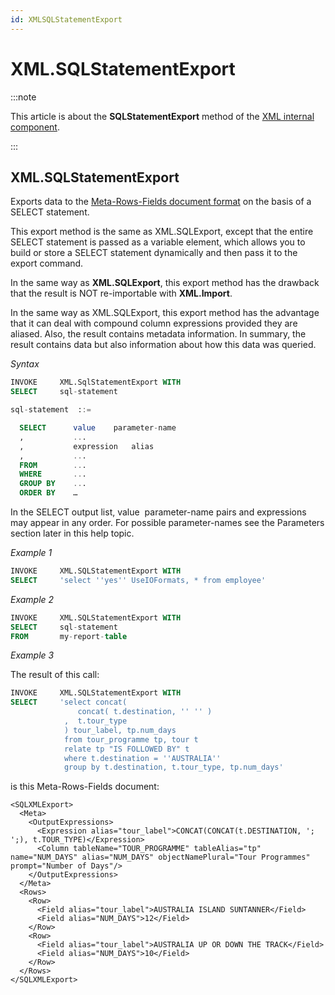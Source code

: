 ```yaml
---
id: XMLSQLStatementExport
---
```


# XML.SQLStatementExport




:::note

This article is about the **SQLStatementExport** method of the [XML internal component](/docs/Extensions/XML_internal_component).

:::

## **XML.SQLStatementExport**

Exports data to the [Meta-Rows-Fields document format](/docs/Repositories/USoft_XML_formats/MetaRowsFields_document_format.md) on the basis of a SELECT statement.

This export method is the same as XML.SQLExport, except that the entire SELECT statement is passed as a variable element, which allows you to build or store a SELECT statement dynamically and then pass it to the export command.

In the same way as **XML.SQLExport**, this export method has the drawback that the result is NOT re-importable with **XML.Import**.

In the same way as XML.SQLExport, this export method has the advantage that it can deal with compound column expressions provided they are aliased. Also, the result contains metadata information. In summary, the result contains data but also information about how this data was queried.

*Syntax*

```sql
INVOKE     XML.SqlStatementExport WITH
SELECT     sql-statement

sql-statement  ::=

  SELECT      value    parameter-name
  ,           ...
  ,           expression   alias
  ,           ...
  FROM        ...
  WHERE       ...
  GROUP BY    ...
  ORDER BY    …
```

In the SELECT output list, value  parameter-name pairs and expressions may appear in any order. For possible parameter-names see the Parameters section later in this help topic.

*Example 1*

```sql
INVOKE     XML.SQLStatementExport WITH
SELECT     'select ''yes'' UseIOFormats, * from employee'
```

*Example 2*

```sql
INVOKE     XML.SQLStatementExport WITH
SELECT     sql-statement
FROM       my-report-table
```

*Example 3*

The result of this call:

```sql
INVOKE     XML.SQLStatementExport WITH
SELECT     'select concat( 
               concat( t.destination, '' '' )
            ,  t.tour_type 
            ) tour_label, tp.num_days
            from tour_programme tp, tour t
            relate tp "IS FOLLOWED BY" t
            where t.destination = ''AUSTRALIA''
            group by t.destination, t.tour_type, tp.num_days'
```

is this Meta-Rows-Fields document:

```language-xml
<SQLXMLExport>
  <Meta>
    <OutputExpressions>
      <Expression alias="tour_label">CONCAT(CONCAT(t.DESTINATION, '; ';), t.TOUR_TYPE)</Expression>
      <Column tableName="TOUR_PROGRAMME" tableAlias="tp" name="NUM_DAYS" alias="NUM_DAYS" objectNamePlural="Tour Programmes" prompt="Number of Days"/>
    </OutputExpressions>
  </Meta>
  <Rows>
    <Row>
      <Field alias="tour_label">AUSTRALIA ISLAND SUNTANNER</Field>
      <Field alias="NUM_DAYS">12</Field>
    </Row>
    <Row>
      <Field alias="tour_label">AUSTRALIA UP OR DOWN THE TRACK</Field>
      <Field alias="NUM_DAYS">10</Field>
    </Row>
  </Rows>
</SQLXMLExport>
```

 